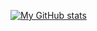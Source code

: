[![My GitHub stats](https://github-readme-stats.vercel.app/api?username=AdrianMosnegutu)](https://github.com/anuraghazra/github-readme-stats&theme=tokyonight)

